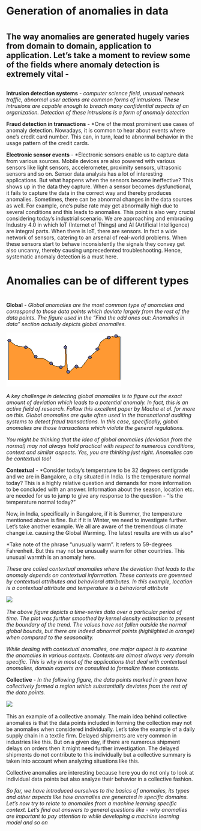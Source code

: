 # Generation of anomalies in data <h1>

## The way anomalies are generated hugely varies from domain to domain, application to application. Let’s take a moment to review some of the fields where anomaly detection is extremely vital - <h2>
  
**Intrusion detection systems** -  *computer science field, unusual network traffic, abnormal user actions are common forms of intrusions. These intrusions are capable enough to breach many confidential aspects of an organization. Detection of these intrusions is a form of anomaly detection*

**Fraud detection in transactions** - *One of the most prominent use cases of anomaly detection. Nowadays, it is common to hear about events where one’s credit card number. This can, in turn, lead to abnormal behavior in the usage pattern of the credit cards. 

**Electronic sensor events** - *Electronic sensors enable us to capture data from various sources. Mobile devices are also powered with various sensors like light sensors, accelerometer, proximity sensors, ultrasonic sensors and so on. Sensor data analysis has a lot of interesting applications. But what happens when the sensors become ineffective? This shows up in the data they capture. When a sensor becomes dysfunctional, it fails to capture the data in the correct way and thereby produces anomalies.  Sometimes, there can be abnormal changes in the data sources as well. For example, one’s pulse rate may get abnormally high due to several conditions and this leads to anomalies. This point is also very crucial considering today’s industrial scenario. We are approaching and embracing Industry 4.0 in which IoT (Internet of Things) and AI (Artificial Intelligence) are integral parts. When there is IoT, there are sensors. In fact a wide network of sensors, catering to an arsenal of real-world problems. When these sensors start to behave inconsistently the signals they convey get also uncanny, thereby causing unprecedented troubleshooting. Hence, systematic anomaly detection is a must here.

# Anomalies can be of different types <h1>

**Global** - *Global anomalies are the most common type of anomalies and correspond to those data points which deviate largely from the rest of the data points. The figure used in the “Find the odd ones out: Anomalies in data” section actually depicts global anomalies.*

![](image/GlobalAnomalies.png) 

*A key challenge in detecting global anomalies is to figure out the exact amount of deviation which leads to a potential anomaly. In fact, this is an active field of research. Follow this excellent paper by Macha et al. for more on this. Global anomalies are quite often used in the transnational auditing systems to detect fraud transactions. In this case, specifically, global anomalies are those transactions which violate the general regulations.*

*You might be thinking that the idea of global anomalies (deviation from the normal) may not always hold practical with respect to numerous conditions, context and similar aspects.  Yes, you are thinking just right. Anomalies can be contextual too!*

**Contextual** - *Consider today’s temperature to be 32 degrees centigrade and we are in Bangalore, a city situated in India. Is the temperature normal today? This is a highly relative question and demands for more information to be concluded with an answer. Information about the season, location etc. are needed for us to jump to give any response to the question - “Is the temperature normal today?”

Now, in India, specifically in Bangalore, if it is Summer, the temperature mentioned above is fine. But if it is Winter, we need to investigate further.  Let’s take another example. We all are aware of the tremendous climate change i.e. causing the Global Warming. The latest results are with us also*

*Take note of the phrase “unusually warm”. It refers to 59-degrees Fahrenheit. But this may not be unusually warm for other countries. This unusual warmth is an anomaly here.

*These are called contextual anomalies where the deviation that leads to the anomaly depends on contextual information. These contexts are governed by contextual attributes and behavioral attributes. In this example, location is a contextual attribute and temperature is a behavioral attribute*

![](Contextualanomalies.png)

*The above figure depicts a time-series data over a particular period of time. The plot was further smoothed by kernel density estimation to present the boundary of the trend. The values have not fallen outside the normal global bounds, but there are indeed abnormal points (highlighted in orange) when compared to the seasonality.*

*While dealing with contextual anomalies, one major aspect is to examine the anomalies in various contexts. Contexts are almost always very domain specific. This is why in most of the applications that deal with contextual anomalies, domain experts are consulted to formalize these contexts.*

**Collective** - *In the following figure, the data points marked in green have collectively formed a region which substantially deviates from the rest of the data points.*

![](Collectiveanomalies.png)

This an example of a collective anomaly. The main idea behind collective anomalies is that the data points included in forming the collection may not be anomalies when considered individually. Let’s take the example of a daily supply chain in a textile firm. Delayed shipments are very common in industries like this. But on a given day, if there are numerous shipment delays on orders then it might need further investigation. The delayed shipments do not contribute to this individually but a collective summary is taken into account when analyzing situations like this.

Collective anomalies are interesting because here you do not only to look at individual data points but also analyze their behavior in a collective fashion.

*So far, we have introduced ourselves to the basics of anomalies, its types and other aspects like how anomalies are generated in specific domains. Let’s now try to relate to anomalies from a machine learning specific context. Let’s find out answers to general questions like - why anomalies are important to pay attention to while developing a machine learning model and so on*



